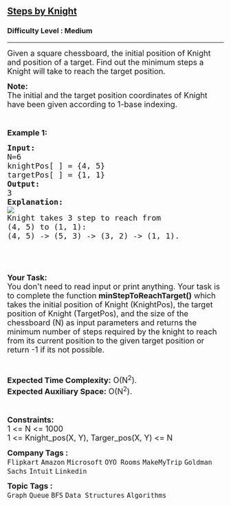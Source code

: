 <h2><a href="https://practice.geeksforgeeks.org/problems/steps-by-knight5927/1">Steps by Knight</a></h2><h3>Difficulty Level : Medium</h3><hr><div class="problems_problem_content__Xm_eO"><p><span style="font-size: 18px;">Given a square chessboard, the initial position of Knight and position of a target. Find out the minimum steps a Knight will take to reach the target position.</span></p>
<p><span style="font-size: 18px;"><strong>Note:</strong><br>The initial and the target position coordinates of&nbsp;Knight have been given according to 1-base indexing.</span></p>
<p>&nbsp;</p>
<p><span style="font-size: 18px;"><strong>Example 1:</strong></span></p>
<pre><span style="font-size: 18px;"><strong>Input:</strong>
N=6
knightPos[ ] = {4, 5}
targetPos[ ] = {1, 1}</span>
<span style="font-size: 18px;"><strong>Output:</strong>
3</span>
<span style="font-size: 18px;"><strong>Explanation:</strong></span>
<img src="https://media.geeksforgeeks.org/wp-content/uploads/KnightChess.jpg">
<span style="font-size: 18px;">Knight takes 3 step to reach from 
(4, 5) to (1, 1):
(4, 5) -&gt; (5, 3) -&gt; (3, 2) -&gt; (1, 1).</span></pre>
<p>&nbsp;</p>
<p>&nbsp;</p>
<p><span style="font-size: 18px;"><strong>Your Task:</strong><br>You don't need to read input or print anything. Your task is to complete the function&nbsp;<strong>minStepToReachTarget()</strong>&nbsp;which takes the initial position of Knight (KnightPos), the target position of Knight (TargetPos), and the size of the chessboard (N) as input parameters and returns the minimum number of steps required by the knight to reach from its current position to the given target position or return -1 if its not possible.</span></p>
<p>&nbsp;</p>
<p><span style="font-size: 18px;"><strong>Expected Time Complexity:</strong>&nbsp;O(N<sup>2</sup>).<br><strong>Expected Auxiliary Space:</strong>&nbsp;O(N<sup>2</sup>).</span></p>
<p>&nbsp;</p>
<p><span style="font-size: 18px;"><strong>Constraints:</strong><br>1 &lt;= N &lt;= 1000<br>1 &lt;= Knight_pos(X, Y), Targer_pos(X, Y)&nbsp;&lt;= N</span></p></div><p><span style=font-size:18px><strong>Company Tags : </strong><br><code>Flipkart</code>&nbsp;<code>Amazon</code>&nbsp;<code>Microsoft</code>&nbsp;<code>OYO Rooms</code>&nbsp;<code>MakeMyTrip</code>&nbsp;<code>Goldman Sachs</code>&nbsp;<code>Intuit</code>&nbsp;<code>Linkedin</code>&nbsp;<br><p><span style=font-size:18px><strong>Topic Tags : </strong><br><code>Graph</code>&nbsp;<code>Queue</code>&nbsp;<code>BFS</code>&nbsp;<code>Data Structures</code>&nbsp;<code>Algorithms</code>&nbsp;